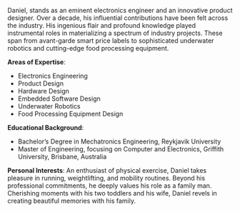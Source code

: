 Daniel, stands as an eminent electronics engineer and an innovative product designer. Over a decade, his influential contributions have been felt across the industry. His ingenious flair and profound knowledge played instrumental roles in materializing a spectrum of industry projects. These span from avant-garde smart price labels to sophisticated underwater robotics and cutting-edge food processing equipment.

**Areas of Expertise**: 
- Electronics Engineering
- Product Design 
- Hardware Design 
- Embedded Software Design
- Underwater Robotics
- Food Processing Equipment Design 

**Educational Background**: 
- Bachelor’s Degree in Mechatronics Engineering, Reykjavik University
- Master of Engineering, focusing on Computer and Electronics, Griffith University, Brisbane, Australia

**Personal Interests**:
An enthusiast of physical exercise, Daniel takes pleasure in running, weightlifting, and mobility routines. Beyond his professional commitments, he deeply values his role as a family man. Cherishing moments with his two toddlers and his wife, Daniel revels in creating beautiful memories with his family.